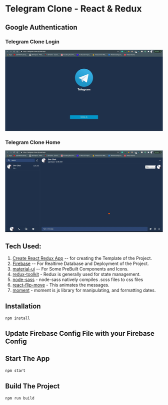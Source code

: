# Telegram Clone - React & Redux

## Google Authentication

### Telegram Clone Login

![Login](./src/images/Login.jpg)

### Telegram Clone Home

![Home](./src/images/Home.jpg)

## Tech Used:

1. [Create React Redux App](https://github.com/reduxjs/cra-template-redux) -- for creating the Template of the Project.
2. [Firebase](https://github.com/firebase) -- For Realtime Database and Deployment of the Project.
3. [material-ui](https://github.com/mui-org/material-ui) -- For Some PreBuilt Components and Icons.
4. [redux-toolkit](https://github.com/reduxjs/redux-toolkit) - Redux is generally used for state management.
5. [node-sass](https://github.com/sass/node-sass) - node-sass natively compiles .scss files to css files
6. [react-flip-move](https://github.com/joshwcomeau/react-flip-move) - This animates the messages.
7. [moment](https://github.com/moment/moment) - moment is js library for manipulating, and formatting dates.

## Installation

```
npm install
```

## Update Firebase Config File with your Firebase Config

## Start The App

```
npm start
```

## Build The Project

```
npm run build
```
